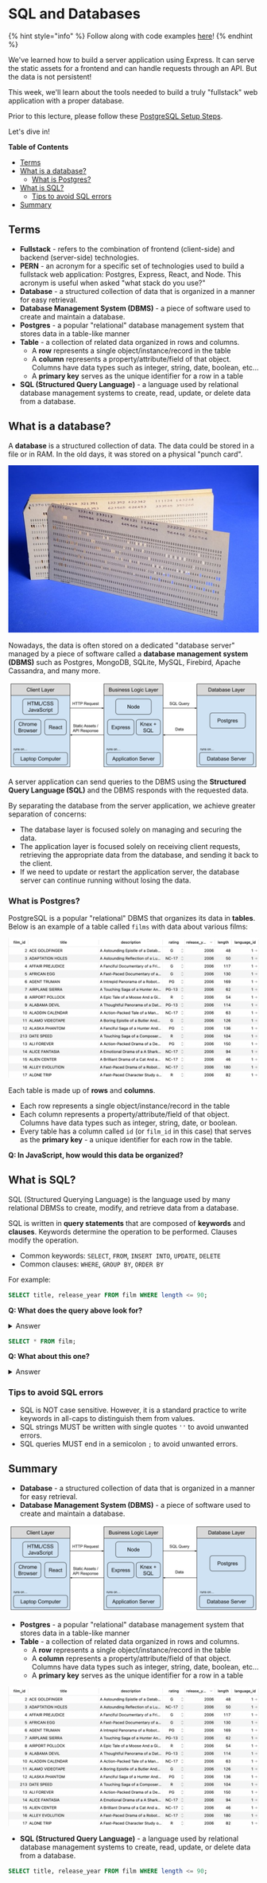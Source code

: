 # SQL and Databases

{% hint style="info" %}
Follow along with code examples [here](https://github.com/The-Marcy-Lab-School/8-2-0-sql-and-databases)!
{% endhint %}

We've learned how to build a server application using Express. It can serve the static assets for a frontend and can handle requests through an API. But the data is not persistent!

This week, we'll learn about the tools needed to build a truly "fullstack" web application with a proper database.

Prior to this lecture, please follow these [PostgreSQL Setup Steps](../environment-setup/postgres-setup.md).

Let's dive in!

**Table of Contents**

- [Terms](#terms)
- [What is a database?](#what-is-a-database)
  - [What is Postgres?](#what-is-postgres)
- [What is SQL?](#what-is-sql)
  - [Tips to avoid SQL errors](#tips-to-avoid-sql-errors)
- [Summary](#summary)

## Terms

* **Fullstack** - refers to the combination of frontend (client-side) and backend (server-side) technologies.
* **PERN** - an acronym for a specific set of technologies used to build a fullstack web application: Postgres, Express, React, and Node. This acronym is useful when asked "what stack do you use?"
* **Database** - a structured collection of data that is organized in a manner for easy retrieval.
* **Database Management System (DBMS)** - a piece of software used to create and maintain a database.
* **Postgres** - a popular "relational" database management system that stores data in a table-like manner
* **Table** - a collection of related data organized in rows and columns.
  * A **row** represents a single object/instance/record in the table
  * A **column** represents a property/attribute/field of that object. Columns have data types such as integer, string, date, boolean, etc...
  * A **primary key** serves as the unique identifier for a row in a table
* **SQL (Structured Query Language)** - a language used by relational database management systems to create, read, update, or delete data from a database.

## What is a database?

A **database** is a structured collection of data. The data could be stored in a file or in RAM. In the old days, it was stored on a physical "punch card".

![a punch card](img/punch-card.png)

Nowadays, the data is often stored on a dedicated "database server" managed by a piece of software called a **database management system (DBMS)** such as Postgres, MongoDB, SQLite, MySQL, Firebird, Apache Cassandra, and many more.

![client server database diagram](img/client-server-database-diagram.svg)

A server application can send queries to the DBMS using the **Structured Query Language (SQL)** and the DBMS responds with the requested data.

By separating the database from the server application, we achieve greater separation of concerns:

* The database layer is focused solely on managing and securing the data.
* The application layer is focused solely on receiving client requests, retrieving the appropriate data from the database, and sending it back to the client.
* If we need to update or restart the application server, the database server can continue running without losing the data.

### What is Postgres?

PostgreSQL is a popular "relational" DBMS that organizes its data in **tables**. Below is an example of a table called `films` with data about various films:

![A film table showing data about films](img/film-table.png)

Each table is made up of **rows** and **columns**.

* Each row represents a single object/instance/record in the table
* Each column represents a property/attribute/field of that object. Columns have data types such as integer, string, date, or boolean.
* Every table has a column called `id` (or `film_id` in this case) that serves as the **primary key** - a unique identifier for each row in the table.

**Q: In JavaScript, how would this data be organized?**

## What is SQL?

SQL (Structured Querying Language) is the language used by many relational DBMSs to create, modify, and retrieve data from a database.

SQL is written in **query statements** that are composed of **keywords** and **clauses**. Keywords determine the operation to be performed. Clauses modify the operation.

* Common keywords: `SELECT`, `FROM`, `INSERT INTO`, `UPDATE`, `DELETE`
* Common clauses: `WHERE`, `GROUP BY`, `ORDER BY`

For example:

```sql
SELECT title, release_year FROM film WHERE length <= 90;
```

**Q: What does the query above look for?**

<details>

<summary>Answer</summary>

The title and release year of the movies that are 90 minutes or less in length from the `film` table.

</details>

```sql
SELECT * FROM film;
```

**Q: What about this one?**

<details>

<summary>Answer</summary>

This query will get all of the data from the films table.

</details>

### Tips to avoid SQL errors

* SQL is NOT case sensitive. However, it is a standard practice to write keywords in all-caps to distinguish them from values.
* SQL strings MUST be written with single quotes `''` to avoid unwanted errors.
* SQL queries MUST end in a semicolon `;` to avoid unwanted errors.

## Summary

* **Database** - a structured collection of data that is organized in a manner for easy retrieval.
* **Database Management System (DBMS)** - a piece of software used to create and maintain a database.

![client server database diagram](img/client-server-database-diagram.svg)

* **Postgres** - a popular "relational" database management system that stores data in a table-like manner
* **Table** - a collection of related data organized in rows and columns.
  * A **row** represents a single object/instance/record in the table
  * A **column** represents a property/attribute/field of that object. Columns have data types such as integer, string, date, boolean, etc...
  * A **primary key** serves as the unique identifier for a row in a table

![A film table showing data about films](img/film-table.png)

* **SQL (Structured Query Language)** - a language used by relational database management systems to create, read, update, or delete data from a database.

```sql
SELECT title, release_year FROM film WHERE length <= 90;
```
